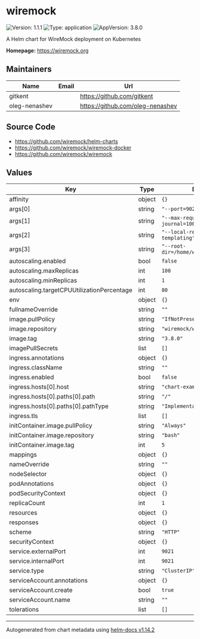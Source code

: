 # wiremock

![Version: 1.1.1](https://img.shields.io/badge/Version-1.1.1-informational?style=flat-square) ![Type: application](https://img.shields.io/badge/Type-application-informational?style=flat-square) ![AppVersion: 3.8.0](https://img.shields.io/badge/AppVersion-3.8.0-informational?style=flat-square)

A Helm chart for WireMock deployment on Kubernetes

**Homepage:** <https://wiremock.org>

## Maintainers

| Name | Email | Url |
| ---- | ------ | --- |
| gitkent |  | <https://github.com/gitkent> |
| oleg-nenashev |  | <https://github.com/oleg-nenashev> |

## Source Code

* <https://github.com/wiremock/helm-charts>
* <https://github.com/wiremock/wiremock-docker>
* <https://github.com/wiremock/wiremock>

## Values

| Key | Type | Default | Description |
|-----|------|---------|-------------|
| affinity | object | `{}` |  |
| args[0] | string | `"--port=9021"` |  |
| args[1] | string | `"--max-request-journal=1000"` |  |
| args[2] | string | `"--local-response-templating"` |  |
| args[3] | string | `"--root-dir=/home/wiremock/storage"` |  |
| autoscaling.enabled | bool | `false` |  |
| autoscaling.maxReplicas | int | `100` |  |
| autoscaling.minReplicas | int | `1` |  |
| autoscaling.targetCPUUtilizationPercentage | int | `80` |  |
| env | object | `{}` |  |
| fullnameOverride | string | `""` |  |
| image.pullPolicy | string | `"IfNotPresent"` |  |
| image.repository | string | `"wiremock/wiremock"` |  |
| image.tag | string | `"3.8.0"` |  |
| imagePullSecrets | list | `[]` |  |
| ingress.annotations | object | `{}` |  |
| ingress.className | string | `""` |  |
| ingress.enabled | bool | `false` |  |
| ingress.hosts[0].host | string | `"chart-example.local"` |  |
| ingress.hosts[0].paths[0].path | string | `"/"` |  |
| ingress.hosts[0].paths[0].pathType | string | `"ImplementationSpecific"` |  |
| ingress.tls | list | `[]` |  |
| initContainer.image.pullPolicy | string | `"Always"` |  |
| initContainer.image.repository | string | `"bash"` |  |
| initContainer.image.tag | int | `5` |  |
| mappings | object | `{}` |  |
| nameOverride | string | `""` |  |
| nodeSelector | object | `{}` |  |
| podAnnotations | object | `{}` |  |
| podSecurityContext | object | `{}` |  |
| replicaCount | int | `1` |  |
| resources | object | `{}` |  |
| responses | object | `{}` |  |
| scheme | string | `"HTTP"` |  |
| securityContext | object | `{}` |  |
| service.externalPort | int | `9021` |  |
| service.internalPort | int | `9021` |  |
| service.type | string | `"ClusterIP"` |  |
| serviceAccount.annotations | object | `{}` |  |
| serviceAccount.create | bool | `true` |  |
| serviceAccount.name | string | `""` |  |
| tolerations | list | `[]` |  |

----------------------------------------------
Autogenerated from chart metadata using [helm-docs v1.14.2](https://github.com/norwoodj/helm-docs/releases/v1.14.2)
